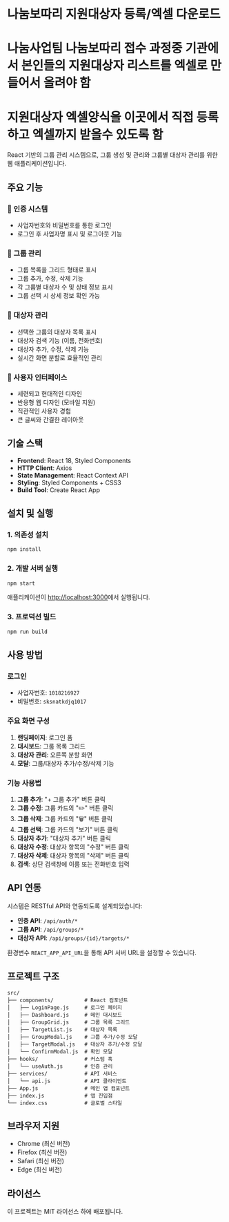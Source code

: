 # 나눔보따리 지원대상자 등록/엑셀 다운로드

# 나눔사업팀 나눔보따리 접수 과정중 기관에서 본인들의 지원대상자 리스트를 엑셀로 만들어서 올려야 함
# 지원대상자 엑셀양식을 이곳에서 직접 등록하고 엑셀까지 받을수 있도록 함

React 기반의 그룹 관리 시스템으로, 그룹 생성 및 관리와 그룹별 대상자 관리를 위한 웹 애플리케이션입니다.

## 주요 기능

### 🔐 인증 시스템
- 사업자번호와 비밀번호를 통한 로그인
- 로그인 후 사업자명 표시 및 로그아웃 기능

### 👥 그룹 관리
- 그룹 목록을 그리드 형태로 표시
- 그룹 추가, 수정, 삭제 기능
- 각 그룹별 대상자 수 및 상태 정보 표시
- 그룹 선택 시 상세 정보 확인 가능

### 👤 대상자 관리
- 선택한 그룹의 대상자 목록 표시
- 대상자 검색 기능 (이름, 전화번호)
- 대상자 추가, 수정, 삭제 기능
- 실시간 화면 분할로 효율적인 관리

### 🎨 사용자 인터페이스
- 세련되고 현대적인 디자인
- 반응형 웹 디자인 (모바일 지원)
- 직관적인 사용자 경험
- 큰 글씨와 간결한 레이아웃

## 기술 스택

- **Frontend**: React 18, Styled Components
- **HTTP Client**: Axios
- **State Management**: React Context API
- **Styling**: Styled Components + CSS3
- **Build Tool**: Create React App

## 설치 및 실행

### 1. 의존성 설치
```bash
npm install
```

### 2. 개발 서버 실행
```bash
npm start
```

애플리케이션이 [http://localhost:3000](http://localhost:3000)에서 실행됩니다.

### 3. 프로덕션 빌드
```bash
npm run build
```

## 사용 방법

### 로그인
- 사업자번호: `1018216927`
- 비밀번호: `sksnatkdjq1017`

### 주요 화면 구성

1. **랜딩페이지**: 로그인 폼
2. **대시보드**: 그룹 목록 그리드
3. **대상자 관리**: 오른쪽 분할 화면
4. **모달**: 그룹/대상자 추가/수정/삭제 기능

### 기능 사용법

1. **그룹 추가**: "+ 그룹 추가" 버튼 클릭
2. **그룹 수정**: 그룹 카드의 "✏️" 버튼 클릭
3. **그룹 삭제**: 그룹 카드의 "🗑️" 버튼 클릭
4. **그룹 선택**: 그룹 카드의 "보기" 버튼 클릭
5. **대상자 추가**: "대상자 추가" 버튼 클릭
6. **대상자 수정**: 대상자 항목의 "수정" 버튼 클릭
7. **대상자 삭제**: 대상자 항목의 "삭제" 버튼 클릭
8. **검색**: 상단 검색창에 이름 또는 전화번호 입력

## API 연동

시스템은 RESTful API와 연동되도록 설계되었습니다:

- **인증 API**: `/api/auth/*`
- **그룹 API**: `/api/groups/*`
- **대상자 API**: `/api/groups/{id}/targets/*`

환경변수 `REACT_APP_API_URL`을 통해 API 서버 URL을 설정할 수 있습니다.

## 프로젝트 구조

```
src/
├── components/          # React 컴포넌트
│   ├── LoginPage.js     # 로그인 페이지
│   ├── Dashboard.js     # 메인 대시보드
│   ├── GroupGrid.js     # 그룹 목록 그리드
│   ├── TargetList.js    # 대상자 목록
│   ├── GroupModal.js    # 그룹 추가/수정 모달
│   ├── TargetModal.js   # 대상자 추가/수정 모달
│   └── ConfirmModal.js  # 확인 모달
├── hooks/               # 커스텀 훅
│   └── useAuth.js       # 인증 관리
├── services/            # API 서비스
│   └── api.js           # API 클라이언트
├── App.js               # 메인 앱 컴포넌트
├── index.js             # 앱 진입점
└── index.css            # 글로벌 스타일
```

## 브라우저 지원

- Chrome (최신 버전)
- Firefox (최신 버전)
- Safari (최신 버전)
- Edge (최신 버전)

## 라이선스

이 프로젝트는 MIT 라이선스 하에 배포됩니다.
